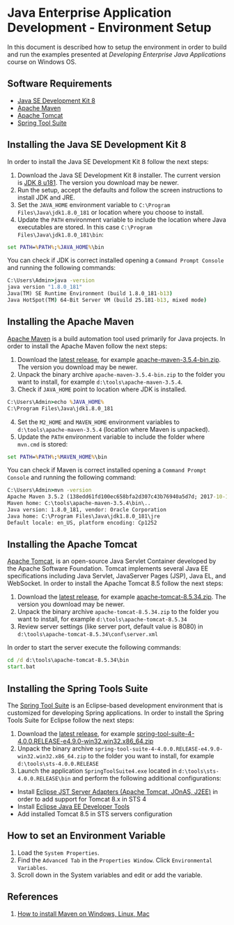 Java Enterprise Application Development - Environment Setup
===========================================================

In this document is described how to setup the environment in order to build and run the examples presented at _Developing Enterprise Java Applications_ course on Windows OS.

Software Requirements
---------------------

* [Java SE Development Kit 8](https://www.oracle.com/technetwork/java/javase/downloads/jdk8-downloads-2133151.html) 
* [Apache Maven](https://maven.apache.org) 
* [Apache Tomcat](https://tomcat.apache.org)
* [Spring Tool Suite](https://spring.io/tools)


Installing the Java SE Development Kit 8
-----------------------------------------
In order to install the Java SE Development Kit 8 follow the next steps:

1. Download the Java SE Development Kit 8 installer. The current version is [JDK 8 u181](https://www.oracle.com/technetwork/java/javase/downloads/jdk8-downloads-2133151.html). The version you download may be newer.
2. Run the setup, accept the defaults and follow the screen instructions to install JDK and JRE.
3. Set the `JAVA_HOME` environment variable to `C:\Program Files\Java\jdk1.8.0_181` or location where you choose to install.
4. Update the `PATH` environment variable to include the location where Java executables are stored. In this case `C:\Program Files\Java\jdk1.8.0_181\bin`:

```bat
set PATH=%PATH%;%JAVA_HOME%\bin
```

You can check if JDK is correct installed opening a `Command Prompt Console` and running the following commands: 
``` bat
C:\Users\Admin>java -version
java version "1.8.0_181"
Java(TM) SE Runtime Environment (build 1.8.0_181-b13)
Java HotSpot(TM) 64-Bit Server VM (build 25.181-b13, mixed mode)
```

Installing the Apache Maven 
---------------------------
[Apache Maven](https://maven.apache.org/) is a build automation tool used primarily for Java projects.
In order to install the Apache Maven follow the next steps:

1. Download the [latest release](https://maven.apache.org/download.cgi),  for example  [apache-maven-3.5.4-bin.zip](http://mirrors.hostingromania.ro/apache.org/maven/maven-3/3.5.4/binaries/apache-maven-3.5.4-bin.zip). The version you download may be newer. 
2. Unpack the binary archive `apache-maven-3.5.4-bin.zip` to the folder you want to install, for example `d:\tools\apache-maven-3.5.4`.
3. Check if `JAVA_HOME` point to location where JDK is installed.

``` bat
C:\Users\Admin>echo %JAVA_HOME%
C:\Program Files\Java\jdk1.8.0_181
```
4. Set the `M2_HOME` and `MAVEN_HOME` environment variables to `d:\tools\apache-maven-3.5.4` (location where Maven is unpacked).
5. Update the `PATH` environment variable to include the folder where `mvn.cmd` is stored:
```bat
set PATH=%PATH%;%MAVEN_HOME%\bin
```
You can check if Maven is correct installed opening a `Command Prompt Console` and running the following command: 
``` bat
C:\Users\Admin>mvn -version
Apache Maven 3.5.2 (138edd61fd100ec658bfa2d307c43b76940a5d7d; 2017-10-18T10:58:13+03:00)
Maven home: C:\tools\apache-maven-3.5.4\bin\..
Java version: 1.8.0_181, vendor: Oracle Corporation
Java home: C:\Program Files\Java\jdk1.8.0_181\jre
Default locale: en_US, platform encoding: Cp1252
```

Installing the Apache Tomcat
----------------------------
[Apache Tomcat](http://tomcat.apache.org/), is an open-source Java Servlet Container developed by the Apache Software Foundation. Tomcat implements several Java EE specifications including Java Servlet, JavaServer Pages (JSP), Java EL, and WebSocket.
In order to install the Apache Tomcat 8.5 follow the next steps:

1. Download the [latest release](https://tomcat.apache.org/download-80.cgi), for example [apache-tomcat-8.5.34.zip](http://mirrors.m247.ro/apache/tomcat/tomcat-8/v8.5.34/bin/apache-tomcat-8.5.34.zip). The version you download may be newer.
2. Unpack the binary archive `apache-tomcat-8.5.34.zip` to the folder you want to install, for example `d:\tools\apache-tomcat-8.5.34`
3. Review server settings (like server port, default value is 8080) in `d:\tools\apache-tomcat-8.5.34\conf\server.xml`
 
In order to start the server execute the following commands:
``` bat
cd /d d:\tools\apache-tomcat-8.5.34\bin
start.bat
```

Installing the Spring Tools Suite
---------------------------------
The [Spring Tool Suite](https://spring.io/tools) is an Eclipse-based development environment that is customized for developing Spring applications.
In order to install the Spring Tools Suite for Eclipse follow the next steps:

1. Download the [latest release](https://spring.io/tools), for example [spring-tool-suite-4-4.0.0.RELEASE-e4.9.0-win32.win32.x86_64.zip]( http://download.springsource.com/release/STS4/4.0.0.RELEASE/dist/e4.9/spring-tool-suite-4-4.0.0.RELEASE-e4.9.0-win32.win32.x86_64.zip)
2. Unpack the binary archive `spring-tool-suite-4-4.0.0.RELEASE-e4.9.0-win32.win32.x86_64.zip` to the folder you want to install, for example `d:\tools\sts-4.0.0.RELEASE`
3. Launch the application `SpringToolSuite4.exe` located in `d:\tools\sts-4.0.0.RELEASE\bin` and perform the following additional configurations:
* Install [Eclipse JST Server Adapters (Apache Tomcat, JOnAS, J2EE)](https://marketplace.eclipse.org/content/eclipse-jst-server-adapters-apache-tomcat-jonas-j2ee#group-details) in order to add support for Tomcat 8.x in STS 4
* Install [Eclipse Java EE Developer Tools](https://marketplace.eclipse.org/content/eclipse-java-ee-developer-tools-0)
* Add installed Tomcat 8.5 in STS servers configuration        

How to set an Environment Variable
----------------------------------
1. Load the `System Properties`. 
2. Find the `Advanced Tab` in the `Properties Window`. Click `Environmental Variables`.
3. Scroll down in the System variables and edit or add the variable.
   
References
---------------
1. [How to install Maven on Windows, Linux, Mac](https://www.baeldung.com/install-maven-on-windows-linux-mac)

